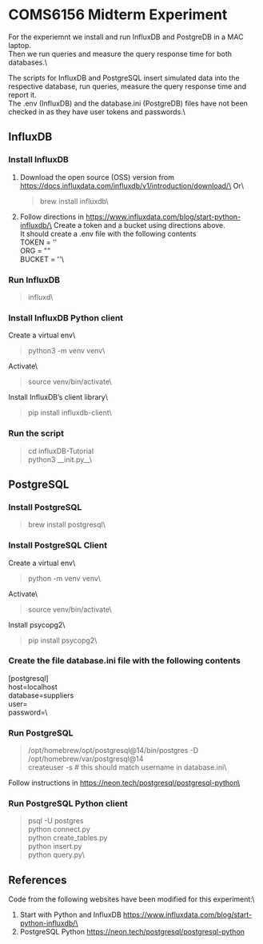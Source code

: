 # COMS6156 Midterm Experiment
For the experiemnt we install and run InfluxDB and PostgreDB in a MAC laptop.\
Then we run queries and measure the query response time for both databases.\

The scripts for InfluxDB and PostgreSQL insert simulated data into the respective database, run queries, measure the query response time and report it.\
The .env (InfluxDB) and the database.ini (PostgreDB) files have not been checked in as they have user tokens and passwords.\

## InfluxDB
### Install InfluxDB
1. Download the open source (OSS) version from https://docs.influxdata.com/influxdb/v1/introduction/download/\
   Or\
   > brew install influxdb\

2. Follow directions in https://www.influxdata.com/blog/start-python-influxdb/\
   Create a token and a bucket using directions above.\
   It should create a .env file with the following contents\
   TOKEN = '<Token>'\
   ORG = "<Org>"\
   BUCKET = '<Bucket>'\

### Run InfluxDB
   > influxd\

### Install InfluxDB Python client
   Create a virtual env\
   >python3 -m venv venv\

   Activate\
   >source venv/bin/activate\

   Install InfluxDB’s client library\
   >pip install influxdb-client\

### Run the script
   >cd influxDB-Tutorial\
   > python3 \_\_init.py\_\_\

## PostgreSQL
### Install PostgreSQL
   > brew install postgresql\

### Install PostgreSQL Client
   Create a virtual env\
   >python -m venv venv\

   Activate\
   >source venv/bin/activate\

   Install psycopg2\
   > pip install psycopg2\

### Create the file database.ini file with the following contents
   [postgresql]\
   host=localhost\
   database=suppliers\
   user=<username>\
   password=<password>\

### Run PostgreSQL
   > /opt/homebrew/opt/postgresql@14/bin/postgres -D /opt/homebrew/var/postgresql@14\
   > createuser -s <username> # this should match username in database.ini\

   Follow instructions in https://neon.tech/postgresql/postgresql-python\

### Run PostgreSQL Python client
   > psql -U postgres\
   > python connect.py\
   > python create_tables.py\
   > python insert.py\
   > python query.py\

References
----------
Code from the following websites have been modified for this experiment:\
1. Start with Python and InfluxDB https://www.influxdata.com/blog/start-python-influxdb/\
2. PostgreSQL Python https://neon.tech/postgresql/postgresql-python
